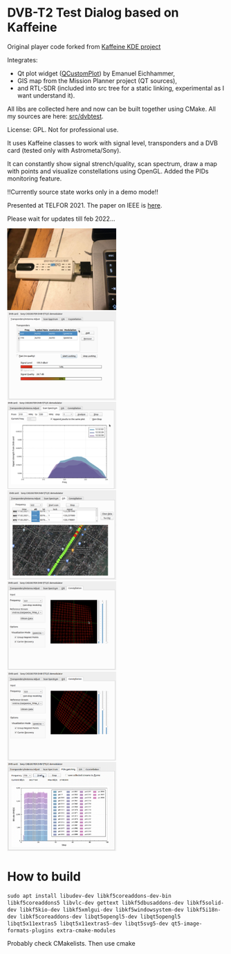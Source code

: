 DVB-T2 Test Dialog based on Kaffeine
===================

Original player code forked from <a href="https://github.com/KDE/kaffeine">Kaffeine KDE project</a>

Integrates:
- Qt plot widget (<a href="https://gitlab.com/DerManu/QCustomPlot">QCustomPlot</a>) by Emanuel Eichhammer, 
- GIS map from the Mission Planner project (QT sources), 
- and RTL-SDR (included into src tree for a static linking, experimental as I want understand it). 

All libs are collected here and now can be built together using CMake. All my sources are here: <a href = "src/dvbtest">src/dvbtest</a>.

License: GPL. Not for professional use.

It uses Kaffeine classes to work with signal level, transponders and a DVB card (tested only with Astrometa/Sony). 

It can constantly show signal strench/quality, scan spectrum, draw a map with points and visualize constellations using OpenGL.
Added the PIDs monitoring feature.

!!Currently source state works only in a demo mode!!

Presented at TELFOR 2021. The paper on IEEE is <a href = "https://ieeexplore.ieee.org/document/9653329">here</a>.

Please wait for updates till feb 2022...

<img src = "dvb_card.jpg" width = "50%" />
<img src = "dvb0.png" width = "50%" />
<img src = "dvb1.png" width = "50%" />
<img src = "dvb2.png" width = "50%" />
<img src = "dvb3.png" width = "50%"/>
<img src = "dvb4.png" width = "50%"/>
<img src = "dvb5.png" width = "50%"/>


How to build
=
```
sudo apt install libudev-dev libkf5coreaddons-dev-bin libkf5coreaddons5 libvlc-dev gettext libkf5dbusaddons-dev libkf5solid-dev libkf5kio-dev libkf5xmlgui-dev libkf5windowsystem-dev libkf5i18n-dev libkf5coreaddons-dev libqt5opengl5-dev libqt5opengl5 libqt5x11extras5 libqt5x11extras5-dev libqt5svg5-dev qt5-image-formats-plugins extra-cmake-modules
```
Probably check CMakelists.
Then use cmake 

